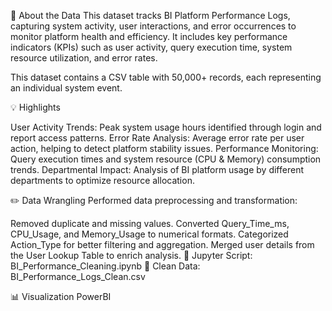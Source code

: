 📌 About the Data
This dataset tracks BI Platform Performance Logs, capturing system activity, user interactions, and error occurrences to monitor platform health and efficiency. It includes key performance indicators (KPIs) such as user activity, query execution time, system resource utilization, and error rates.

This dataset contains a CSV table with 50,000+ records, each representing an individual system event.

💡 Highlights

User Activity Trends: Peak system usage hours identified through login and report access patterns.
Error Rate Analysis: Average error rate per user action, helping to detect platform stability issues.
Performance Monitoring: Query execution times and system resource (CPU & Memory) consumption trends.
Departmental Impact: Analysis of BI platform usage by different departments to optimize resource allocation.

✏️ Data Wrangling
Performed data preprocessing and transformation:

Removed duplicate and missing values.
Converted Query_Time_ms, CPU_Usage, and Memory_Usage to numerical formats.
Categorized Action_Type for better filtering and aggregation.
Merged user details from the User Lookup Table to enrich analysis.
📍 Jupyter Script: BI_Performance_Cleaning.ipynb
📍 Clean Data: BI_Performance_Logs_Clean.csv

📊 Visualization
PowerBI

